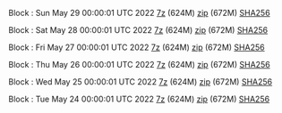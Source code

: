 Block : Sun May 29 00:00:01 UTC 2022 [7z](https://transfer.sh/sGkJhQ/bootstrap.dat.20220529.7z) (624M) [zip](https://transfer.sh/IbX8YH/bootstrap.dat.20220529.zip) (672M) [SHA256](https://transfer.sh/2Afcwp/sha256.txt)

Block : Sat May 28 00:00:01 UTC 2022 [7z](https://transfer.sh/FqbE3X/bootstrap.dat.20220528.7z) (624M) [zip](https://transfer.sh/YtdRqj/bootstrap.dat.20220528.zip) (672M) [SHA256](https://transfer.sh/efAgOA/sha256.txt)

Block : Fri May 27 00:00:01 UTC 2022 [7z](https://transfer.sh/XyboYT/bootstrap.dat.20220527.7z) (624M) [zip](https://transfer.sh/GQXnCB/bootstrap.dat.20220527.zip) (672M) [SHA256](https://transfer.sh/PFG514/sha256.txt)

Block : Thu May 26 00:00:01 UTC 2022 [7z](https://transfer.sh/1sbwTV/bootstrap.dat.20220526.7z) (624M) [zip](https://transfer.sh/LEX7my/bootstrap.dat.20220526.zip) (672M) [SHA256](https://transfer.sh/5wYGsL/sha256.txt)

Block : Wed May 25 00:00:01 UTC 2022 [7z](https://transfer.sh/9PLzhM/bootstrap.dat.20220525.7z) (624M) [zip](https://transfer.sh/NNmEW3/bootstrap.dat.20220525.zip) (672M) [SHA256](https://transfer.sh/VaODLx/sha256.txt)

Block : Tue May 24 00:00:01 UTC 2022 [7z](https://transfer.sh/mzAoKF/bootstrap.dat.20220524.7z) (624M) [zip](https://transfer.sh/c4uxjt/bootstrap.dat.20220524.zip) (672M) [SHA256](https://transfer.sh/HxgYMe/sha256.txt)
